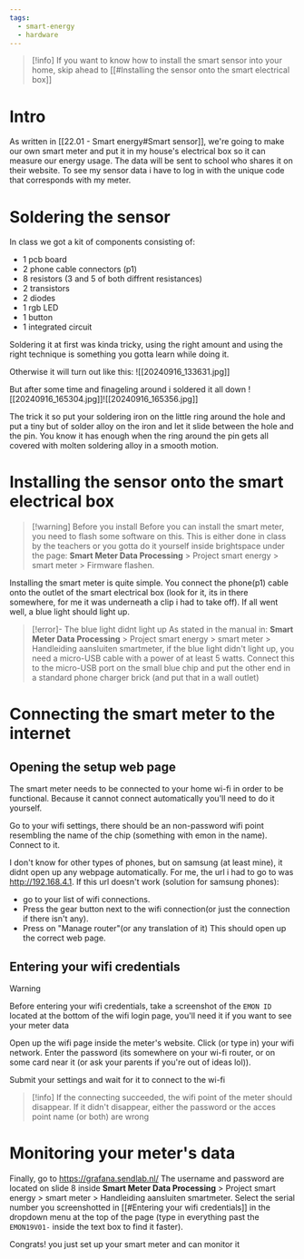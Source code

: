```yaml
---
tags:
  - smart-energy
  - hardware
---
```

>[!info]
>If you want to know how to install the smart sensor into your home, skip ahead to [[#Installing the sensor onto the smart electrical box]]
# Intro
As written in [[22.01 - Smart energy#Smart sensor]], we're going to make our own smart meter and put it in my house's electrical box so it can measure our energy usage. The data will be sent to school who shares it on their website. To see my sensor data i have to log in with the unique code that corresponds with my meter.

# Soldering the sensor
In class we got a kit of components consisting of:
- 1 pcb board
- 2 phone cable connectors (p1)
- 8 resistors (3 and 5 of both diffrent resistances)
- 2 transistors
- 2 diodes
- 1 rgb LED
- 1 button
- 1 integrated circuit

Soldering it at first was kinda tricky, using the right amount and using the right technique is something you gotta learn while doing it.

Otherwise it will turn out like this:
![[20240916_133631.jpg]]


But after some time and finageling around i soldered it all down
![[20240916_165304.jpg]]![[20240916_165356.jpg]]


The trick it so put your soldering iron on the little ring around the hole and put a tiny but of solder alloy on the iron and let it slide between the hole and the pin.
You know it has enough when the ring around the pin gets all covered with molten soldering alloy in a smooth motion.

# Installing the sensor onto the smart electrical box

>[!warning] Before you install
>Before you can install the smart meter, you need to flash some software on this. This is either done in class by the teachers or you gotta do it yourself inside brightspace under the page: **Smart Meter Data Processing** > Project smart energy > smart meter > Firmware flashen.

Installing the smart meter is quite simple.
You connect the phone(p1) cable onto the outlet of the smart electrical box 
(look for it, its in there somewhere, for me it was underneath a clip i had to take off).
If all went well, a blue light should light up.

>[!error]- The blue light didnt light up
> As stated in the manual in: **Smart Meter Data Processing** > Project smart energy > smart meter > Handleiding aansluiten smartmeter, if the blue light didn't light up, you need a micro-USB cable with a power of at least 5 watts. Connect this to the micro-USB port on the small blue chip and put the other end in a standard phone charger brick (and put that in a wall outlet)
# Connecting the smart meter to the internet

## Opening the setup web page
The smart meter needs to be connected to your home wi-fi in order to be functional. Because it cannot connect automatically you'll need to do it yourself.

Go to your wifi settings, there should be an non-password wifi point resembling the name of the chip (something with emon in the name). Connect to it.

I don't know for other types of phones, but on samsung (at least mine), it didnt open up any webpage automatically.
For me, the url i had to go to was http://192.168.4.1.
If this url doesn't work (solution for samsung phones):
- go to your list of wifi connections.
- Press the gear button next to the wifi connection(or just the connection if there isn't any).
- Press on "Manage router"(or any translation of it)
This should open up the correct web page.
## Entering your wifi credentials
>[!warning]
>Before entering your wifi credentials, take a screenshot of the ``EMON ID`` located at the bottom of the wifi login page, you'll need it if you want to see your meter data

Open up the wifi page inside the meter's website.
Click (or type in) your wifi network.
Enter the password (its somewhere on your wi-fi router, or on some card near it (or ask your parents if you're out of ideas lol)).

Submit your settings and wait for it to connect to the wi-fi

>[!info]
>If the connecting succeeded, the wifi point of the meter should disappear.
>If it didn't disappear, either the password or the acces point name (or both) are wrong


# Monitoring your meter's data
Finally, go to https://grafana.sendlab.nl/
The username and password are located on slide 8 inside **Smart Meter Data Processing** > Project smart energy > smart meter > Handleiding aansluiten smartmeter.
Select the serial number you screenshotted in [[#Entering your wifi credentials]] in the dropdown menu at the top of the page (type in everything past the ``EMON19V01-`` inside the text box to find it faster).

Congrats! you just set up your smart meter and can monitor it